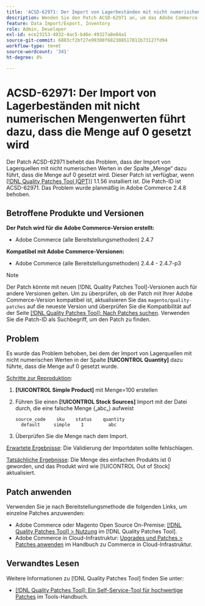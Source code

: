 ```yaml
---
title: 'ACSD-62971: Der Import von Lagerbeständen mit nicht numerischen Mengenwerten führt dazu, dass die Menge auf 0 gesetzt wird'
description: Wenden Sie den Patch ACSD-62971 an, um das Adobe Commerce-Problem zu beheben, bei dem der Import von Lagerquellen mit nicht numerischen Werten in der Spalte „Menge“ dazu führt, dass die Menge auf 0 gesetzt wird.
feature: Data Import/Export, Inventory
role: Admin, Developer
exl-id: ece23153-4932-4ac5-b46e-49327a8e84a1
source-git-commit: 6803cf2bf27e99300f682308517011b73127fd94
workflow-type: tm+mt
source-wordcount: '341'
ht-degree: 0%

---
```


# ACSD-62971: Der Import von Lagerbeständen mit nicht numerischen Mengenwerten führt dazu, dass die Menge auf 0 gesetzt wird

Der Patch ACSD-62971 behebt das Problem, dass der Import von Lagerquellen mit nicht numerischen Werten in der Spalte „Menge“ dazu führt, dass die Menge auf 0 gesetzt wird. Dieser Patch ist verfügbar, wenn [[!DNL Quality Patches Tool (QPT)]](/help/tools/quality-patches-tool/quality-patches-tool-to-self-serve-quality-patches.md) 1.1.56 installiert ist. Die Patch-ID ist ACSD-62971. Das Problem wurde planmäßig in Adobe Commerce 2.4.8 behoben.

## Betroffene Produkte und Versionen

**Der Patch wird für die Adobe Commerce-Version erstellt:**

* Adobe Commerce (alle Bereitstellungsmethoden) 2.4.7

**Kompatibel mit Adobe Commerce-Versionen:**

* Adobe Commerce (alle Bereitstellungsmethoden) 2.4.4 - 2.4.7-p3

>[!NOTE]
>
>Der Patch könnte mit neuen [!DNL Quality Patches Tool]-Versionen auch für andere Versionen gelten. Um zu überprüfen, ob der Patch mit Ihrer Adobe Commerce-Version kompatibel ist, aktualisieren Sie das `magento/quality-patches` auf die neueste Version und überprüfen Sie die Kompatibilität auf der Seite [[!DNL Quality Patches Tool]: Nach Patches suchen](https://experienceleague.adobe.com/tools/commerce-quality-patches/index.html?lang=de). Verwenden Sie die Patch-ID als Suchbegriff, um den Patch zu finden.

## Problem

Es wurde das Problem behoben, bei dem der Import von Lagerquellen mit nicht numerischen Werten in der Spalte **[!UICONTROL Quantity]** dazu führte, dass die Menge auf 0 gesetzt wurde.

<u>Schritte zur Reproduktion</u>:

1. **[!UICONTROL Simple Product]** mit Menge=100 erstellen
1. Führen Sie einen **[!UICONTROL Stock Sources]** Import mit der Datei durch, die eine falsche Menge („abc„) aufweist

   ```table
   source_code    sku    status    quantity
     default     simple    1         abc
   ```

1. Überprüfen Sie die Menge nach dem Import.

<u>Erwartete Ergebnisse</u>:
Die Validierung der Importdaten sollte fehlschlagen.

<u>Tatsächliche Ergebnisse</u>:
Die Menge des einfachen Produkts ist 0 geworden, und das Produkt wird wie [!UICONTROL Out of Stock] aktualisiert.

## Patch anwenden

Verwenden Sie je nach Bereitstellungsmethode die folgenden Links, um einzelne Patches anzuwenden:

* Adobe Commerce oder Magento Open Source On-Premise: [[!DNL Quality Patches Tool] > Nutzung](/help/tools/quality-patches-tool/usage.md) im [!DNL Quality Patches Tool].
* Adobe Commerce in Cloud-Infrastruktur: [Upgrades und Patches > Patches anwenden](https://experienceleague.adobe.com/docs/commerce-cloud-service/user-guide/develop/upgrade/apply-patches.html?lang=de) im Handbuch zu Commerce in Cloud-Infrastruktur.

## Verwandtes Lesen

Weitere Informationen zu [!DNL Quality Patches Tool] finden Sie unter:

* [[!DNL Quality Patches Tool]: Ein Self-Service-Tool für hochwertige Patches](/help/tools/quality-patches-tool/quality-patches-tool-to-self-serve-quality-patches.md) im Tools-Handbuch.
